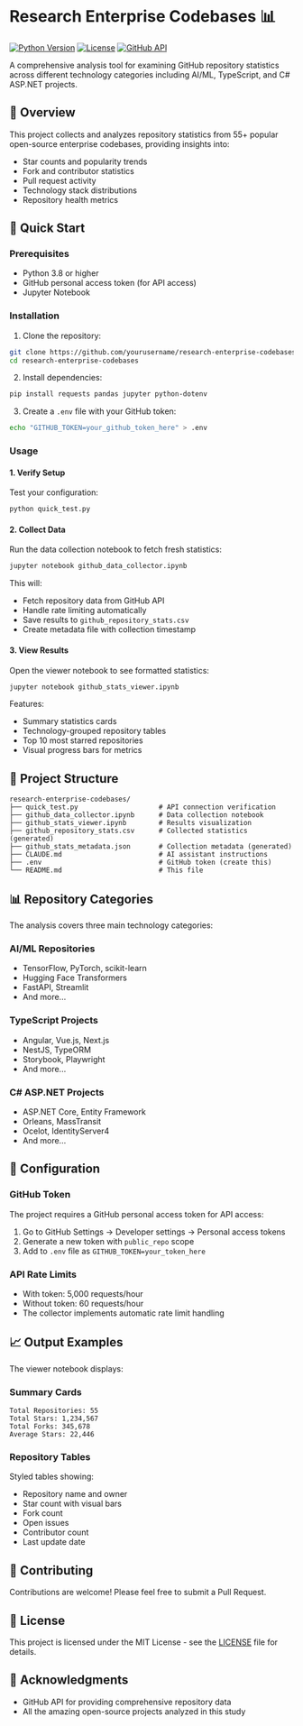 # Research Enterprise Codebases 📊

[![Python Version](https://img.shields.io/badge/python-3.8+-blue.svg)](https://www.python.org/downloads/)
[![License](https://img.shields.io/badge/license-MIT-green.svg)](LICENSE)
[![GitHub API](https://img.shields.io/badge/GitHub-API%20v3-black.svg)](https://docs.github.com/en/rest)

A comprehensive analysis tool for examining GitHub repository statistics across different technology categories including AI/ML, TypeScript, and C# ASP.NET projects.

## 🎯 Overview

This project collects and analyzes repository statistics from 55+ popular open-source enterprise codebases, providing insights into:
- Star counts and popularity trends
- Fork and contributor statistics
- Pull request activity
- Technology stack distributions
- Repository health metrics

## 🚀 Quick Start

### Prerequisites

- Python 3.8 or higher
- GitHub personal access token (for API access)
- Jupyter Notebook

### Installation

1. Clone the repository:
```bash
git clone https://github.com/yourusername/research-enterprise-codebases.git
cd research-enterprise-codebases
```

2. Install dependencies:
```bash
pip install requests pandas jupyter python-dotenv
```

3. Create a `.env` file with your GitHub token:
```bash
echo "GITHUB_TOKEN=your_github_token_here" > .env
```

### Usage

#### 1. Verify Setup
Test your configuration:
```bash
python quick_test.py
```

#### 2. Collect Data
Run the data collection notebook to fetch fresh statistics:
```bash
jupyter notebook github_data_collector.ipynb
```

This will:
- Fetch repository data from GitHub API
- Handle rate limiting automatically
- Save results to `github_repository_stats.csv`
- Create metadata file with collection timestamp

#### 3. View Results
Open the viewer notebook to see formatted statistics:
```bash
jupyter notebook github_stats_viewer.ipynb
```

Features:
- Summary statistics cards
- Technology-grouped repository tables
- Top 10 most starred repositories
- Visual progress bars for metrics

## 📁 Project Structure

```
research-enterprise-codebases/
├── quick_test.py                    # API connection verification
├── github_data_collector.ipynb      # Data collection notebook
├── github_stats_viewer.ipynb        # Results visualization
├── github_repository_stats.csv      # Collected statistics (generated)
├── github_stats_metadata.json       # Collection metadata (generated)
├── CLAUDE.md                        # AI assistant instructions
├── .env                             # GitHub token (create this)
└── README.md                        # This file
```

## 📊 Repository Categories

The analysis covers three main technology categories:

### AI/ML Repositories
- TensorFlow, PyTorch, scikit-learn
- Hugging Face Transformers
- FastAPI, Streamlit
- And more...

### TypeScript Projects
- Angular, Vue.js, Next.js
- NestJS, TypeORM
- Storybook, Playwright
- And more...

### C# ASP.NET Projects
- ASP.NET Core, Entity Framework
- Orleans, MassTransit
- Ocelot, IdentityServer4
- And more...

## 🔧 Configuration

### GitHub Token
The project requires a GitHub personal access token for API access:
1. Go to GitHub Settings → Developer settings → Personal access tokens
2. Generate a new token with `public_repo` scope
3. Add to `.env` file as `GITHUB_TOKEN=your_token_here`

### API Rate Limits
- With token: 5,000 requests/hour
- Without token: 60 requests/hour
- The collector implements automatic rate limit handling

## 📈 Output Examples

The viewer notebook displays:

### Summary Cards
```
Total Repositories: 55
Total Stars: 1,234,567
Total Forks: 345,678
Average Stars: 22,446
```

### Repository Tables
Styled tables showing:
- Repository name and owner
- Star count with visual bars
- Fork count
- Open issues
- Contributor count
- Last update date

## 🤝 Contributing

Contributions are welcome! Please feel free to submit a Pull Request.

## 📝 License

This project is licensed under the MIT License - see the [LICENSE](LICENSE) file for details.

## 🙏 Acknowledgments

- GitHub API for providing comprehensive repository data
- All the amazing open-source projects analyzed in this study
